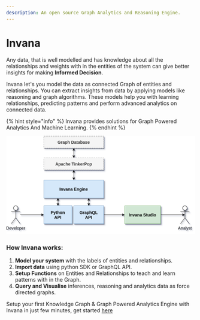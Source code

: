 ```yaml
---
description: An open source Graph Analytics and Reasoning Engine.
---
```


# Invana

Any data, that is well modelled and has knowledge about all the relationships and weights with in the entities of the system can give better insights for making **Informed Decision**.

Invana let's you model the data as connected Graph of entities and relationships. You can extract insights from data by applying models like reasoning and graph algorithms. These models help you with learning relationships, predicting patterns and perform advanced analytics on connected data.

{% hint style="info" %}
Invana provides solutions for Graph Powered Analytics And Machine Learning.
{% endhint %}

![Invana architecture](<.gitbook/assets/image (1).png>)

### How Invana works:

1. **Model your system** with the labels of entities and relationships.
2. **Import data** using python SDK or GraphQL API.
3. **Setup Functions** on Entities and Relationships to teach and learn patterns with in the Graph.
4. **Query and Visualise** inferences, reasoning and analytics data as force directed graphs.

Setup your first Knowledge Graph & Graph Powered Analytics Engine  with Invana in just few minutes, get started [here](installation.md)
